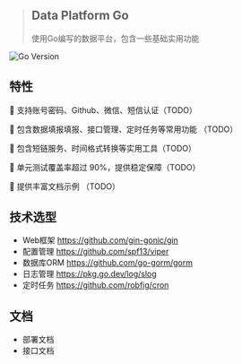 > ## Data Platform Go
> 使用Go编写的数据平台，包含一些基础实用功能

![Go Version](https://img.shields.io/badge/go%20version-%3E=1.19-61CFDD.svg?style=flat-square)


## 特性

🚀 支持账号密码、Github、微信、短信认证（TODO）

🚀 包含数据填报填报、接口管理、定时任务等常用功能 （TODO）

🚀 包含短链服务、时间格式转换等实用工具（TODO）

💪 单元测试覆盖率超过 90%，提供稳定保障（TODO）

📖 提供丰富文档示例 （TODO）

## 技术选型

- Web框架       https://github.com/gin-gonic/gin
- 配置管理       https://github.com/spf13/viper
- 数据库ORM      https://github.com/go-gorm/gorm
- 日志管理       https://pkg.go.dev/log/slog
- 定时任务       https://github.com/robfig/cron


## 文档

- 部署文档
- 接口文档






